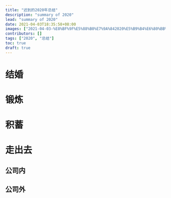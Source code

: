 ```yaml
---
title: "迟到的2020年总结"
description: "summary of 2020"
lead: "summary of 2020"
date: 2021-04-03T18:35:58+08:00
images: ["2021-04-03-%E8%BF%9F%E5%88%B0%E7%9A%842020%E5%B9%B4%E6%80%BB%E7%BB%93.jpg"]
contributors: []
tags: ["2020", "总结"]
toc: true
draft: true
---
```


# 结婚

# 锻炼

# 积蓄

# 走出去

## 公司内

## 公司外

